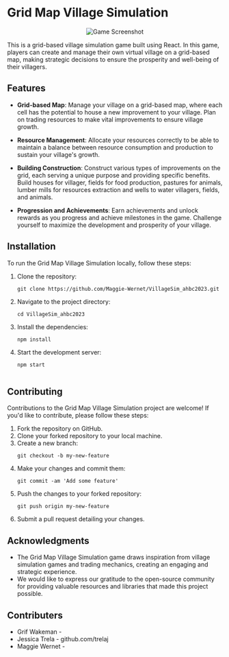 # Grid Map Village Simulation

<p align="center">
  <img src="game_screenshot.png" alt="Game Screenshot">
</p>

This is a grid-based village simulation game built using React. In this game, players can create and manage their own virtual village on a grid-based map, making strategic decisions to ensure the prosperity and well-being of their villagers.

## Features

- **Grid-based Map**: Manage your village on a grid-based map, where each cell has the potential to house a new improvement to your village. Plan on trading resources to make vital improvements to ensure village growth.

- **Resource Management**: Allocate your resources correctly to be able to maintain a balance between resource consumption and production to sustain your village's growth.

- **Building Construction**: Construct various types of improvements on the grid, each serving a unique purpose and providing specific benefits. Build houses for villager, fields for food production, pastures for animals, lumber mills for resources extraction and wells to water villagers, fields, and animals.

- **Progression and Achievements**: Earn achievements and unlock rewards as you progress and achieve milestones in the game. Challenge yourself to maximize the development and prosperity of your village.

## Installation

To run the Grid Map Village Simulation locally, follow these steps:

1. Clone the repository:
   ```
   git clone https://github.com/Maggie-Wernet/VillageSim_ahbc2023.git
   ```

2. Navigate to the project directory:
   ```
   cd VillageSim_ahbc2023
   ```

3. Install the dependencies:
   ```
   npm install
   ```

4. Start the development server:
   ```
   npm start
   ```

   ```

## Contributing

Contributions to the Grid Map Village Simulation project are welcome! If you'd like to contribute, please follow these steps:

1. Fork the repository on GitHub.
2. Clone your forked repository to your local machine.
3. Create a new branch:
   ```
   git checkout -b my-new-feature
   ```
4. Make your changes and commit them:
   ```
   git commit -am 'Add some feature'
   ```
5. Push the changes to your forked repository:
   ```
   git push origin my-new-feature
   ```
6. Submit a pull request detailing your changes.


## Acknowledgments

- The Grid Map Village Simulation game draws inspiration from village simulation games and trading mechanics, creating an engaging and strategic experience.
- We would like to express our gratitude to the open-source community for providing valuable resources and libraries that made this project possible.


## Contributers

- Grif Wakeman -
- Jessica Trela - github.com/trelaj
- Maggie Wernet - 
